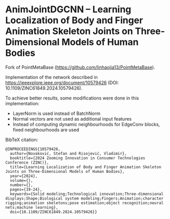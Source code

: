 # AnimJointDGCNN – Learning Localization of Body and Finger Animation Skeleton Joints on Three-Dimensional Models of Human Bodies

Fork of PointMetaBase (https://github.com/linhaojia13/PointMetaBase).

Implementation of the network described in https://ieeexplore.ieee.org/document/10579426 (DOI: 10.1109/ZINC61849.2024.10579426).

To achieve better results, some modifications were done in this implementation:
- LayerNorm is used instead of BatchNorm
- Normal vectors are not used as additional input features
- Instead of computing dynamic neighbourhoods for EdgeConv blocks, fixed neighbourhoods are used

BibTeX citation:

```
@INPROCEEDINGS{10579426,
  author={Novaković, Stefan and Risojević, Vladimir},
  booktitle={2024 Zooming Innovation in Consumer Technologies Conference (ZINC)}, 
  title={Learning Localization of Body and Finger Animation Skeleton Joints on Three-Dimensional Models of Human Bodies}, 
  year={2024},
  volume={},
  number={},
  pages={19-24},
  keywords={Solid modeling;Technological innovation;Three-dimensional displays;Shape;Biological system modeling;Fingers;Animation;character rigging;animation skeletons;pose estimation;object recognition;neural nets;machine learning},
  doi={10.1109/ZINC61849.2024.10579426}}
```